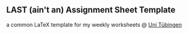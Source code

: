 LAST (ain't an) Assignment Sheet Template
-----------------------------------------

a common LaTeX template for my weekly worksheets @ [Uni Tübingen](http://informatik.uni-tuebingen.de/)
